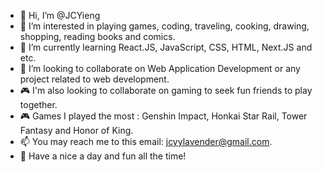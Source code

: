 - 👋 Hi, I’m @JCYieng
- 👀 I’m interested in playing games, coding, traveling, cooking, drawing, shopping, reading books and comics.
- 🌱 I’m currently learning React.JS, JavaScript, CSS, HTML, Next.JS and etc.
- 💞️ I’m looking to collaborate on Web Application Development or any project related to web development. 
- 🎮 I'm also looking to collaborate on gaming to seek fun friends to play together.
- 🎮 Games I played the most : Genshin Impact, Honkai Star Rail, Tower Fantasy and Honor of King.
- 📫 You may reach me to this email: jcyylavender@gmail.com.
- 💌 Have a nice a day and fun all the time!

<!---
JCYieng/JCYieng is a ✨ special ✨ repository because its `README.md` (this file) appears on your GitHub profile.
You can click the Preview link to take a look at your changes.
--->
